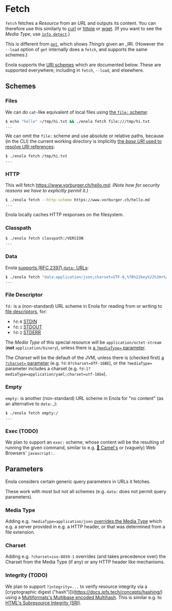 <!--
    SPDX-License-Identifier: Apache-2.0

    Copyright 2024-2025 The Enola <https://enola.dev> Authors

    Licensed under the Apache License, Version 2.0 (the "License");
    you may not use this file except in compliance with the License.
    You may obtain a copy of the License at

        https://www.apache.org/licenses/LICENSE-2.0

    Unless required by applicable law or agreed to in writing, software
    distributed under the License is distributed on an "AS IS" BASIS,
    WITHOUT WARRANTIES OR CONDITIONS OF ANY KIND, either express or implied.
    See the License for the specific language governing permissions and
    limitations under the License.
-->

# Fetch

`fetch` fetches a _Resource_ from an _URL_ and outputs its content. You can therefore use this similarly to [curl](https://curl.se/) or [httpie](https://httpie.io/cli) or [wget](https://en.wikipedia.org/wiki/Wget). (If you want to see the _Media Type,_ use [`info detect`](../info/index.md#detect).)

This is different from [`get`](../get/index.md), which shows _Thing/s_ given an _IRI.
(However the `--load` option of `get` internally does a `fetch`, and supports the same schemes.)

Enola supports the [URI schemes](https://en.wikipedia.org/wiki/List_of_URI_schemes) which are documented below.
These are supported everywhere; including in `fetch`, `--load`, and elsewhere.

## Schemes

### Files

We can do `cat`-like equivalent of local files using [the `file:` scheme](https://en.wikipedia.org/wiki/File_URI_scheme):

```bash cd ../.././..
$ echo "hello" >/tmp/hi.txt && ./enola fetch file:///tmp/hi.txt
...
```

We can omit the `file:` scheme and use absolute or relative paths,
because (in the CLI) the current working directory is implicitly [the _base URI_
used to resolve URI references](https://en.wikipedia.org/wiki/Uniform_Resource_Identifier#URI_references):

```bash cd ../.././..
$ ./enola fetch /tmp/hi.txt
...
```

### HTTP

This will fetch <https://www.vorburger.ch/hello.md>: _(Note how for security reasons we have to explicitly permit it.)_

```bash cd ../.././..
$ ./enola fetch --http-scheme https://www.vorburger.ch/hello.md
...
```

Enola locally caches HTTP responses on the filesystem.

### Classpath

```bash cd ../.././..
$ ./enola fetch classpath:/VERSION
...
```

### Data

Enola [supports (RFC 2397) `data:` URLs](https://en.m.wikipedia.org/wiki/Data_URI_scheme):

```bash cd ../.././..
$ ./enola fetch "data:application/json;charset=UTF-8,%7B%22key%22%3A+%22value%22%7D"
...
```

### File Descriptor

`fd:` is a (non-standard) URL scheme in Enola for reading from or writing to [file descriptors](https://en.wikipedia.org/wiki/File_descriptor), for:

* `fd:0` [STDIN](https://en.wikipedia.org/wiki/Stdin)
* `fd:1` [STDOUT](https://en.wikipedia.org/wiki/Stdout)
* `fd:2` [STDERR](https://en.wikipedia.org/wiki/Stderr)

The _Media Type_ of this special resource will be `application/octet-stream` (**not** `application/binary`),
unless there is [a `?mediaType=` parameter](#media-type).

The _Charset_ will be the default of the JVM,
unless there is (checked first) [a `?charset=` parameter](#charset) (e.g. `fd:0?charset=UTF-16BE`),
or the `?mediaType=` parameter includes a charset (e.g. `fd:1?mediaType=application/yaml;charset=utf-16be`).

<!-- If updating ^^^ then also update JavaDoc of dev.enola.common.io.resource.FileDescriptorResource -->

<!-- TODO Support '-' as special URI shortcut for fd:0 STDIN? -->

### Empty

`empty:` is another (non-standard) URL scheme in Enola for "no content" (as an alternative to `data:,`):

```bash cd ../.././..
$ ./enola fetch empty:/
...
```

### Exec (TODO)

We plan to support an `exec:` scheme,  whose content will be the resulting of running the given command,
similar to e.g. [🐪 Camel's](https://camel.apache.org/components/4.8.x/exec-component.html) or (vaguely) Web Browsers'
`javascript:`.

<!-- TODO ### Git `git:` ? -->

## Parameters

Enola considers certain generic query parameters in URLs it fetches.

These work with most but not all schemes (e.g. `data:` does not permit query parameters).

### Media Type

Adding e.g. `?mediaType=application/json` [overrides the Media Type](../info/index.md#detect)
which e.g. a server provided in e.g. a HTTP header,
or that was determined from a file extension.

### Charset

Adding e.g. `?charset=iso-8859-1` overrides (and takes precedence over)
the Charset from the Media Type (if any) or any HTTP header like mechanisms.

### Integrity (TODO)

We plan
to support `?integrity=...`
to verify resource integrity via a [cryptographic digest ("hash")])(https://docs.ipfs.tech/concepts/hashing/)
using a [Multiformats's Multibase encoded Multihash](https://www.multiformats.io).
This is similar e.g. to [HTML's Subresource Integrity (SRI)](https://developer.mozilla.org/en-US/docs/Web/Security/Subresource_Integrity).

<!--
## Screencast

![Demo](script.svg)
-->
